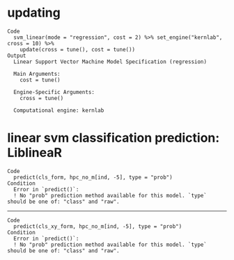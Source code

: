 # updating

    Code
      svm_linear(mode = "regression", cost = 2) %>% set_engine("kernlab", cross = 10) %>%
        update(cross = tune(), cost = tune())
    Output
      Linear Support Vector Machine Model Specification (regression)
      
      Main Arguments:
        cost = tune()
      
      Engine-Specific Arguments:
        cross = tune()
      
      Computational engine: kernlab 
      

# linear svm classification prediction: LiblineaR

    Code
      predict(cls_form, hpc_no_m[ind, -5], type = "prob")
    Condition
      Error in `predict()`:
      ! No "prob" prediction method available for this model. `type` should be one of: "class" and "raw".

---

    Code
      predict(cls_xy_form, hpc_no_m[ind, -5], type = "prob")
    Condition
      Error in `predict()`:
      ! No "prob" prediction method available for this model. `type` should be one of: "class" and "raw".

